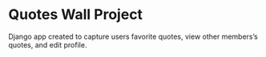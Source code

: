 <h1>Quotes Wall Project</h1>
<p>Django app created to capture users favorite quotes, view other members’s quotes, and edit profile.
</p>
